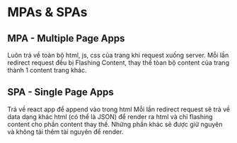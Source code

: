 # MPAs & SPAs

## MPA - Multiple Page Apps

Luôn trả về toàn bộ html, js, css của trang khi request xuống server. Mỗi lần redirect request đều bị Flashing Content, thay thế tòan bộ content của trang thành 1 content trang khác.

## SPA - Single Page Apps

Trả về react app để append vào trong html
Mỗi lần redirect request sẽ trả về data dạng khác html (có thể là JSON) để render ra html và chỉ flashing content cho phần content thay thế.
Những phần khác sẽ được giữ nguyên và không tải thêm tài nguyên để render.
